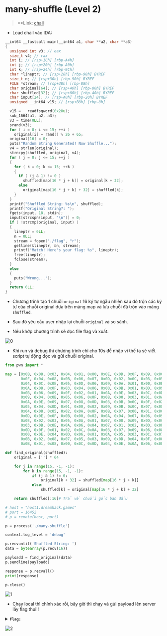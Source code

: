 # many-shuffle (Level 2)

>**Link: [chall]()

* Load chall vào IDA:
```c
__int64 __fastcall main(__int64 a1, char **a2, char **a3)
{
  unsigned int v3; // eax
  size_t v4; // rax
  int i; // [rsp+1Ch] [rbp-A4h]
  int j; // [rsp+20h] [rbp-A0h]
  int k; // [rsp+24h] [rbp-9Ch]
  char *lineptr; // [rsp+28h] [rbp-98h] BYREF
  size_t n; // [rsp+30h] [rbp-90h] BYREF
  FILE *stream; // [rsp+38h] [rbp-88h]
  char original[64]; // [rsp+40h] [rbp-80h] BYREF
  char shuffled[32]; // [rsp+80h] [rbp-40h] BYREF
  char input[24]; // [rsp+A0h] [rbp-20h] BYREF
  unsigned __int64 v15; // [rsp+B8h] [rbp-8h]

  v15 = __readfsqword(0x28u);
  sub_1664(a1, a2, a3);
  v3 = time(0LL);
  srand(v3);
  for ( i = 0; i <= 15; ++i )
    original[i] = rand() % 26 + 65;
  original[16] = 0;
  puts("Random String Generated! Now Shuffle...");
  v4 = strlen(original);
  strncpy(shuffled, original, v4);
  for ( j = 0; j <= 15; ++j )
  {
    for ( k = 0; k <= 15; ++k )
    {
      if ( (j & 1) != 0 )
        shuffled[map[16 * j + k]] = original[k + 32];
      else
        original[map[16 * j + k] + 32] = shuffled[k];
    }
  }
  printf("Shuffled String: %s\n", shuffled);
  printf("Original String?: ");
  fgets(input, 18, stdin);
  input[strcspn(input, "\n")] = 0;
  if ( !strcmp(original, input) )
  {
    lineptr = 0LL;
    n = 0LL;
    stream = fopen("./flag", "r");
    getline(&lineptr, &n, stream);
    printf("Match! Here's your flag: %s", lineptr);
    free(lineptr);
    fclose(stream);
  }
  else
  {
    puts("Wrong...");
  }
  return 0LL;
}
```

* Chương trình tạo 1 chuỗi `original` 16 ký tự ngẫu nhiên sau đó trộn các ký tự của chuỗi original dựa trên mảng map và lưu chuỗi đã trộn vào mảng `shuffled`. 

* Sau đó yêu cầu user nhập lại chuỗi `original` và so sánh. 

* Nếu khớp chương trình sẽ đọc file flag và xuất.

![0]()
* Khi run và debug thì chương trình chỉ cho 10s để nhập vì thế ta sẽ viết script tự động đọc và gửi chuỗi original.

```python
from pwn import *

map = [0x0B, 0x08, 0x03, 0x04, 0x01, 0x00, 0x0E, 0x0D, 0x0F, 0x09, 0x0C, 0x06, 0x02, 0x05, 0x07, 0x0A, 
       0x0F, 0x04, 0x08, 0x0B, 0x06, 0x07, 0x0D, 0x02, 0x0C, 0x03, 0x05, 0x0E, 0x0A, 0x00, 0x01, 0x09, 
       0x04, 0x0C, 0x0E, 0x05, 0x0D, 0x06, 0x09, 0x0A, 0x01, 0x00, 0x0B, 0x0F, 0x02, 0x07, 0x03, 0x08, 
       0x0A, 0x08, 0x0F, 0x03, 0x04, 0x06, 0x00, 0x0B, 0x01, 0x0D, 0x09, 0x07, 0x05, 0x02, 0x0C, 0x0E, 
       0x0B, 0x06, 0x09, 0x0F, 0x02, 0x01, 0x0A, 0x0E, 0x03, 0x0C, 0x0D, 0x00, 0x05, 0x04, 0x08, 0x07, 
       0x09, 0x04, 0x0B, 0x05, 0x06, 0x0F, 0x08, 0x00, 0x03, 0x01, 0x0A, 0x0D, 0x02, 0x0E, 0x0C, 0x07, 
       0x0A, 0x0E, 0x09, 0x07, 0x08, 0x0D, 0x03, 0x0B, 0x0C, 0x0F, 0x02, 0x00, 0x04, 0x05, 0x06, 0x01, 
       0x05, 0x04, 0x0D, 0x01, 0x00, 0x02, 0x09, 0x0B, 0x0C, 0x07, 0x08, 0x0A, 0x06, 0x0E, 0x0F, 0x03, 
       0x04, 0x08, 0x05, 0x02, 0x0A, 0x0F, 0x0B, 0x07, 0x00, 0x01, 0x0C, 0x03, 0x0E, 0x06, 0x09, 0x0D, 
       0x0D, 0x0E, 0x0F, 0x0B, 0x00, 0x02, 0x0A, 0x04, 0x07, 0x06, 0x09, 0x01, 0x05, 0x03, 0x08, 0x0C,
       0x0E, 0x02, 0x03, 0x05, 0x0A, 0x01, 0x07, 0x00, 0x09, 0x0D, 0x0C, 0x0B, 0x04, 0x06, 0x0F, 0x08, 
       0x03, 0x0B, 0x0E, 0x0A, 0x06, 0x04, 0x07, 0x01, 0x02, 0x0D, 0x0F, 0x00, 0x0C, 0x09, 0x05, 0x08, 
       0x0D, 0x0F, 0x01, 0x02, 0x0C, 0x0A, 0x03, 0x07, 0x09, 0x06, 0x08, 0x05, 0x00, 0x04, 0x0B, 0x0E, 
       0x00, 0x0E, 0x04, 0x0D, 0x06, 0x01, 0x0A, 0x05, 0x03, 0x0C, 0x07, 0x0B, 0x0F, 0x02, 0x08, 0x09, 
       0x0B, 0x02, 0x08, 0x07, 0x05, 0x03, 0x09, 0x0D, 0x04, 0x0F, 0x00, 0x01, 0x06, 0x0C, 0x0E, 0x0A, 
       0x0B, 0x01, 0x08, 0x00, 0x0C, 0x0D, 0x04, 0x0E, 0x0A, 0x06, 0x0F, 0x07, 0x09, 0x05, 0x03, 0x02]

def find_original(shuffled):
    original = [''] * 64

    for j in range(15, -1, -1):
        for k in range(15, -1, -1):
            if (j & 1) != 0:
                original[k + 32] = shuffled[map[16 * j + k]]
            else:
                shuffled[k] = original[map[16 * j + k] + 32]

    return shuffled[:16]# Trả về chuỗi gốc ban đầu

# host = "host1.dreamhack.games"
# port = 16452
# p = remote(host, port)

p = process('./many-shuffle')

context.log_level = 'debug'

p.recvuntil('Shuffled String: ')
data = bytearray(p.recv(16))

payloadd = find_original(data)
p.sendline(payloadd)

response = p.recvall()
print(response)

p.close()
```

![1]()
* Chạy local thì chính xác rồi, bây giờ thì chạy và gửi payload lên server lấy flag thui!!

<details>
  <summary><strong><code>Flag:</code></strong></summary>
  
  ```
  DH{7db43cb3498cbe8f2fa1416975bbdca04da997cddf20177be2d141edc2abc23c}
  ```

</details>

![2]()
